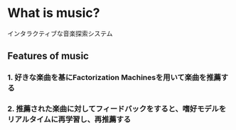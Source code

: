 # What is music?

インタラクティブな音楽探索システム

## Features of music

### 1. 好きな楽曲を基にFactorization Machinesを用いて楽曲を推薦する

### 2. 推薦された楽曲に対してフィードバックをすると、嗜好モデルをリアルタイムに再学習し、再推薦する
